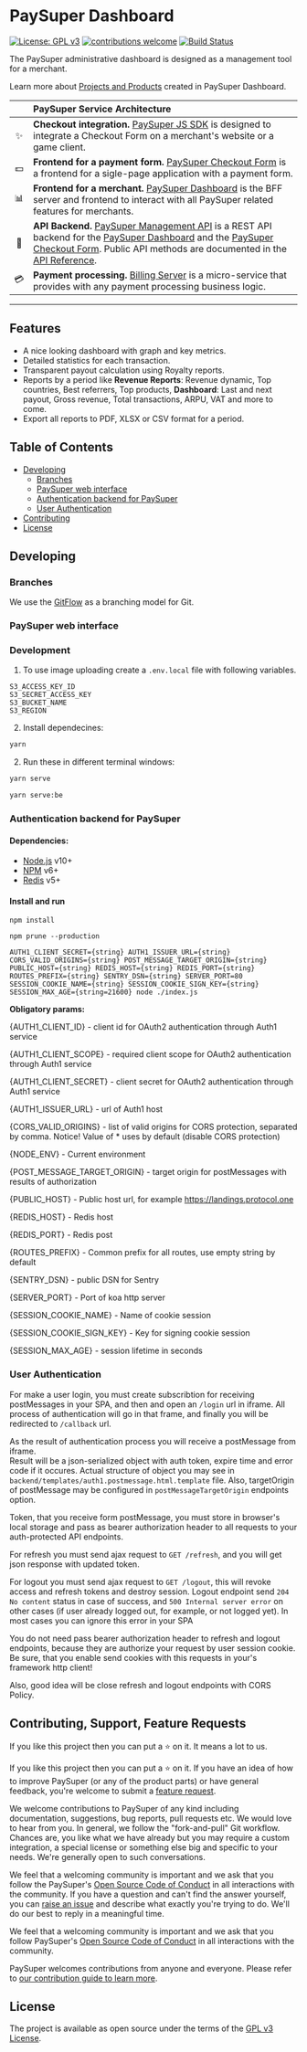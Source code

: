 # PaySuper Dashboard

[![License: GPL v3](https://img.shields.io/badge/License-GPLv3-brightgreen.svg)](https://www.gnu.org/licenses/gpl-3.0) [![contributions welcome](https://img.shields.io/badge/contributions-welcome-brightgreen.svg?style=flat)](https://github.com/paysuper/paysuper-dashboard/issues) [![Build Status](https://travis-ci.org/paysuper/paysuper-dashboard.svg?branch=master)](https://travis-ci.org/paysuper/paysuper-dashboard)

The PaySuper administrative dashboard is designed as a management tool for a merchant.

Learn more about [Projects and Products](https://docs.pay.super.com/docs/payments/quick-start) created in PaySuper Dashboard.

|   | PaySuper Service Architecture
:---: | :---
✨ | **Checkout integration.** [PaySuper JS SDK](https://github.com/paysuper/paysuper-js-sdk) is designed to integrate a Checkout Form on a merchant's website or a game client.
💵 | **Frontend for a payment form.** [PaySuper Checkout Form](https://github.com/paysuper/paysuper-payment-form) is a frontend for a sigle-page application with a payment form.
📊 | **Frontend for a merchant.** [PaySuper Dashboard](https://github.com/paysuper/paysuper-dashboard) is the BFF server and frontend to interact with all PaySuper related features for merchants.
🔧 | **API Backend.** [PaySuper Management API](https://github.com/paysuper/paysuper-management-api) is a REST API backend for the [PaySuper Dashboard](https://github.com/paysuper/paysuper-management-server) and the [PaySuper Checkout Form](https://github.com/paysuper/paysuper-payment-form). Public API methods are documented in the [API Reference](https://docs.pay.super.com/api).
💳 | **Payment processing.** [Billing Server](https://github.com/paysuper/paysuper-billing-server) is a micro-service that provides with any payment processing business logic.

***

## Features

* A nice looking dashboard with graph and key metrics.
* Detailed statistics for each transaction.
* Transparent payout calculation using Royalty reports.
* Reports by a period like **Revenue Reports**: Revenue dynamic, Top countries, Best referrers, Top products, **Dashboard**: Last and next payout, Gross revenue, Total transactions, ARPU, VAT and more to come.
* Export all reports to PDF, XLSX or CSV format for a period.

## Table of Contents

- [Developing](#developing)
    - [Branches](#branches)
    - [PaySuper web interface](#paysuper-web-interface)
    - [Authentication backend for PaySuper](#authentication-backend-for-paysuper)
    - [User Authentication](#user-authentication)
- [Contributing](#contributing-support-feature-requests)
- [License](#license)

## Developing

### Branches

We use the [GitFlow](https://nvie.com/posts/a-successful-git-branching-model) as a branching model for Git.

### PaySuper web interface

### Development

1. To use image uploading create a `.env.local` file with following variables.

```
S3_ACCESS_KEY_ID
S3_SECRET_ACCESS_KEY
S3_BUCKET_NAME
S3_REGION
```

2. Install dependecines:

```bash
yarn
```

2. Run these in different terminal windows:

```bash
yarn serve
```

```bash
yarn serve:be
```

### Authentication backend for PaySuper

#### Dependencies:

* [Node.js](https://nodejs.org/en/download/) v10+
* [NPM](https://www.npmjs.com/get-npm) v6+
* [Redis](https://redis.io/topics/quickstart) v5+

#### Install and run

```
npm install
```

```
npm prune --production
```

```NODE_ENV={string=production} AUTH1_CLIENT_ID={string} AUTH1_CLIENT_SCOPE={string="openid,offline"} 
AUTH1_CLIENT_SECRET={string} AUTH1_ISSUER_URL={string} CORS_VALID_ORIGINS={string} POST_MESSAGE_TARGET_ORIGIN={string} 
PUBLIC_HOST={string} REDIS_HOST={string} REDIS_PORT={string} ROUTES_PREFIX={string} SENTRY_DSN={string} SERVER_PORT=80 
SESSION_COOKIE_NAME={string} SESSION_COOKIE_SIGN_KEY={string} SESSION_MAX_AGE={string=21600} node ./index.js
```

**Obligatory params:**

{AUTH1_CLIENT_ID} - client id for OAuth2 authentication through Auth1 service

{AUTH1_CLIENT_SCOPE} - required client scope for OAuth2 authentication through Auth1 service

{AUTH1_CLIENT_SECRET} - client secret for OAuth2 authentication through Auth1 service

{AUTH1_ISSUER_URL} - url of Auth1 host 

{CORS_VALID_ORIGINS} - list of valid origins for CORS protection, separated by comma. Notice! Value of * uses by default (disable CORS protection)

{NODE_ENV} - Current environment

{POST_MESSAGE_TARGET_ORIGIN} - target origin for postMessages with results of authorization

{PUBLIC_HOST} - Public host url, for example https://landings.protocol.one

{REDIS_HOST} - Redis host

{REDIS_PORT} - Redis post

{ROUTES_PREFIX} - Common prefix for all routes, use empty string by default

{SENTRY_DSN} - public DSN for Sentry

{SERVER_PORT} - Port of koa http server

{SESSION_COOKIE_NAME} - Name of cookie session

{SESSION_COOKIE_SIGN_KEY} - Key for signing cookie session

{SESSION_MAX_AGE} - session lifetime in seconds

### User Authentication

For make a user login, you must create subscribtion for receiving postMessages in your SPA, and then and open an `/login` url in iframe.
All process of authentication will go in that frame, and finally you will be redirected to `/callback` url.

As the result of authentication process you will receive a postMessage from iframe.  
Result will be a json-serialized object with auth token, expire time and error code if it occures.
Actual structure of object you may see in `backend/templates/auth1.postmessage.html.template` file.
Also, targetOrigin of postMessage may be configured in `postMessageTargetOrigin` endpoints option.

Token, that you receive form postMessage, you must store in browser's local storage and  pass as bearer authorization header to all requests to your auth-protected API endpoints.

For refresh you must send ajax request to `GET /refresh`, and you will get json response with updated token.

For logout you must send ajax request to `GET /logout`, this will revoke access and refresh tokens and destroy session.
Logout endpoint send `204 No content` status in case of success, and `500 Internal server error` on other cases (if user already logged out, for example, or not logged yet). In most cases you can ignore this error in your SPA

You do not need pass bearer authorization header to refresh and logout endpoints, because they are authorize your request by user session cookie. Be sure, that you enable send cookies with this requests in your's framework http client!

Also, good idea will be close refresh and logout endpoints with CORS Policy.

## Contributing, Support, Feature Requests
If you like this project then you can put a ⭐️ on it. It means a lot to us.

If you like this project then you can put a ⭐️ on it.	If you have an idea of how to improve PaySuper (or any of the product parts) or have general feedback, you're welcome to submit a [feature request](../../issues/new?assignees=&labels=&template=feature_request.md&title=).

We welcome contributions to PaySuper of any kind including documentation, suggestions, bug reports, pull requests etc. We would love to hear from you. In general, we follow the "fork-and-pull" Git workflow.	Chances are, you like what we have already but you may require a custom integration, a special license or something else big and specific to your needs. We're generally open to such conversations.

We feel that a welcoming community is important and we ask that you follow the PaySuper's [Open Source Code of Conduct](https://github.com/paysuper/code-of-conduct/blob/master/README.md) in all interactions with the community.	If you have a question and can't find the answer yourself, you can [raise an issue](../../issues/new?assignees=&labels=&template=support-request.md&title=I+have+a+question+about+%3Cthis+and+that%3E+%5BSupport%5D) and describe what exactly you're trying to do. We'll do our best to reply in a meaningful time.

We feel that a welcoming community is important and we ask that you follow PaySuper's [Open Source Code of Conduct](https://github.com/paysuper/code-of-conduct/blob/master/README.md) in all interactions with the community.

PaySuper welcomes contributions from anyone and everyone. Please refer to [our contribution guide to learn more](CONTRIBUTING.md).

## License

The project is available as open source under the terms of the [GPL v3 License](https://www.gnu.org/licenses/gpl-3.0).
